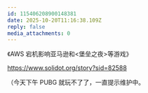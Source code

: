 ```yaml
---
id: 115406208900148381
date: 2025-10-20T11:16:38.109Z
reply: false
media_attachments: 0
---
```


<p>《AWS 宕机影响亚马逊和&lt;堡垒之夜&gt;等游戏》</p><p><a href="https://www.solidot.org/story?sid=82588" target="_blank" rel="nofollow noopener" translate="no"><span class="invisible">https://www.</span><span class="">solidot.org/story?sid=82588</span><span class="invisible"></span></a></p><p>（今天下午 PUBG 就玩不了了，一直提示维护中。</p>
